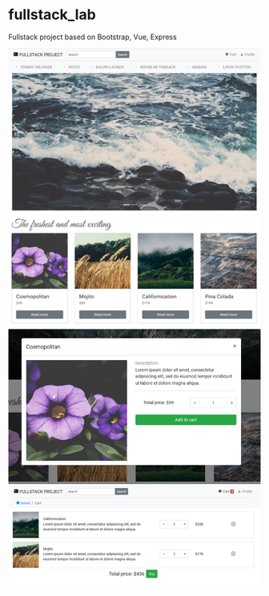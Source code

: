 # fullstack_lab
Fullstack project based on Bootstrap, Vue, Express

![](images/header.PNG)
![](images/freshcatalog.PNG)
![](images/modal.PNG)
![](images/cart.PNG)
